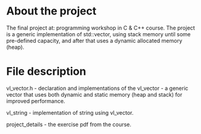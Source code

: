 About the project
=============================

The final project at: programming workshop in C & C++ course.
The project is a generic implementation of std::vector, using stack memory 
until some pre-defined capacity, and after that uses a dynamic allocated 
memory (heap).



File description
=============================

vl_vector.h - declaration and implementations of the vl_vector - a generic vector 
              that uses both dynamic and static memory (heap and stack) for improved 
              performance.

vl_string - implementation of string using vl_vector.

project_details - the exercise pdf from the course.
